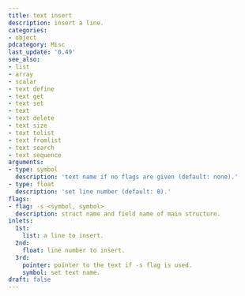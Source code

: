 ```yaml
---
title: text insert
description: insert a line.
categories:
- object
pdcategory: Misc
last_update: '0.49'
see_also:
- list
- array
- scalar
- text define
- text get
- text set
- text
- text delete
- text size
- text tolist
- text fromlist
- text search
- text sequence
arguments:
- type: symbol
  description: 'text name if no flags are given (default: none).'
- type: float
  description: 'set line number (default: 0).'
flags:
- flag: -s <symbol, symbol>
  description: struct name and field name of main structure.
inlets:
  1st:
    list: a line to insert.
  2nd:
    float: line number to insert.
  3rd:
    pointer: pointer to the text if -s flag is used.
    symbol: set text name.
draft: false
---
```


